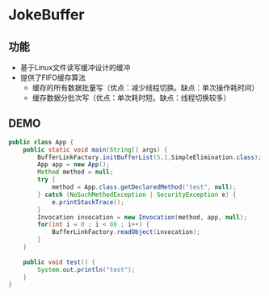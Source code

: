 # JokeBuffer

## 功能

* 基于Linux文件读写缓冲设计的缓冲
* 提供了FIFO缓存算法
  * 缓存的所有数据批量写（优点：减少线程切换。缺点：单次操作耗时间）
  * 缓存数据分批次写（优点：单次耗时短。缺点：线程切换较多）



## DEMO

```java
public class App {
	public static void main(String[] args) {
		BufferLinkFactory.initBufferList(5,1,SimpleElimination.class);
		App app = new App();
		Method method = null;
		try {
			method = App.class.getDeclaredMethod("test", null);
		} catch (NoSuchMethodException | SecurityException e) {
			e.printStackTrace();
		}
		Invocation invocation = new Invocation(method, app, null);
		for(int i = 0 ; i < 80 ; i++) {
			BufferLinkFactory.readObject(invocation);
		}
	}
	
	public void test() {
		System.out.println("test");
	}
}
```

